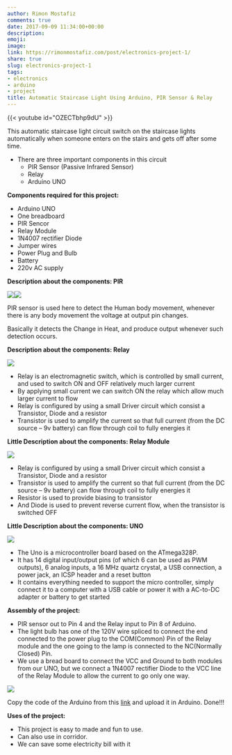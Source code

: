 ```yaml
---
author: Rimon Mostafiz
comments: true
date: 2017-09-09 11:34:00+00:00
description:
emoji:
image:
link: https://rimonmostafiz.com/post/electronics-project-1/
share: true
slug: electronics-project-1
tags:
- electronics
- arduino
- project
title: Automatic Staircase Light Using Arduino, PIR Sensor & Relay
---
```


{{< youtube id="OZECTbhp9dU" >}}

This automatic staircase light circuit switch on the staircase lights automatically when someone enters on the stairs and gets off after some time.

  * There are three important components in this circuit
    * PIR Sensor (Passive Infrared Sensor)
    * Relay
    * Arduino UNO

**Components required for this project:**

  * Arduino UNO
  * One breadboard
  * PIR Sencor
  * Relay Module
  * 1N4007 rectifier Diode
  * Jumper wires
  * Power Plug and Bulb
  * Battery
  * 220v AC supply

**Description about the components: PIR**

[![](http://www.rimonmostafiz.com/wp-content/uploads/2016/01/555-28027_1-300x300.png)](http://www.rimonmostafiz.com/wp-content/uploads/2016/01/555-28027_1.png)[![](http://www.rimonmostafiz.com/wp-content/uploads/2016/01/proximity_PIRbackLabeled-300x225.jpg)](http://www.rimonmostafiz.com/wp-content/uploads/2016/01/proximity_PIRbackLabeled.jpg)

PIR sensor is used here to detect the Human body movement, whenever there is any body movement the voltage at output pin changes.

Basically it detects the Change in Heat, and produce output whenever such detection occurs.

**Description about the components: Relay**

[![](http://www.rimonmostafiz.com/wp-content/uploads/2016/01/SPDT-Relay-Working-300x121.gif)](http://www.rimonmostafiz.com/wp-content/uploads/2016/01/SPDT-Relay-Working.gif)

  * Relay is an electromagnetic switch, which is controlled by small current, and used to switch ON and OFF relatively much larger current
  * By applying small current we can switch ON the relay which allow much larger current to flow
  * Relay is configured by using a small Driver circuit which consist a Transistor, Diode and a resistor
  * Transistor is used to amplify the current so that full current (from the DC source – 9v battery) can flow through coil to fully energies it

**Little Description about the components: Relay Module**

[![](http://www.rimonmostafiz.com/wp-content/uploads/2016/01/DSC03886-Copya-300x130.jpg)](http://www.rimonmostafiz.com/wp-content/uploads/2016/01/DSC03886-Copya.jpg)

  * Relay is configured by using a small Driver circuit which consist a Transistor, Diode and a resistor
  * Transistor is used to amplify the current so that full current (from the DC source – 9v battery) can flow through coil to fully energies it
  * Resistor is used to provide biasing to transistor
  * And Diode is used to prevent reverse current flow, when the transistor is switched OFF

**Little Description about the components: UNO**

[![](http://www.rimonmostafiz.com/wp-content/uploads/2016/01/Arduino_Uno_-_R3-300x300.jpg)](http://www.rimonmostafiz.com/wp-content/uploads/2016/01/Arduino_Uno_-_R3.jpg)

  * The Uno is a microcontroller board based on the ATmega328P.
  * It has 14 digital input/output pins (of which 6 can be used as PWM outputs), 6 analog inputs, a 16 MHz quartz crystal, a USB connection, a power jack, an ICSP header and a reset button
  * It contains everything needed to support the micro controller, simply connect it to a computer with a USB cable or power it with a AC-to-DC adapter or battery to get started

**Assembly of the project:**

  * PIR sensor out to Pin 4 and the Relay input to Pin 8 of Arduino.
  * The light bulb has one of the 120V wire spliced to connect the end connected to the power plug to the COM(Common) Pin of the Relay module and the one going to the lamp is connected to the NC(Normally Closed) Pin.
  * We use a bread board to connect the VCC and Ground to both modules from our UNO, but we connect a 1N4007 rectifier Diode to the VCC line of the Relay Module to allow the current to go only one way.

[![](http://www.rimonmostafiz.com/wp-content/uploads/2016/01/Schematic-Ir-Motion-300x229.png)](http://www.rimonmostafiz.com/wp-content/uploads/2016/01/Schematic-Ir-Motion.png)

Copy the code of the Arduino from this [link](https://github.com/rimonmostafiz/mix_repo/blob/master/relay.ino) and upload it in Arduino. Done!!!

**Uses of the project:**
  * This project is easy to made and fun to use.
  * Can also use in corridor.
  * We can save some electricity bill with it
